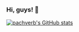 ### Hi, guys! 👋
 
 [![pachverb's GitHub stats](https://github-readme-stats.vercel.app/api?username=PachVerb&show_icons=true)](https://github.com/front-end-open/wt_run)
